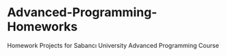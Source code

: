 # Advanced-Programming-Homeworks

Homework Projects for Sabancı University Advanced Programming Course
